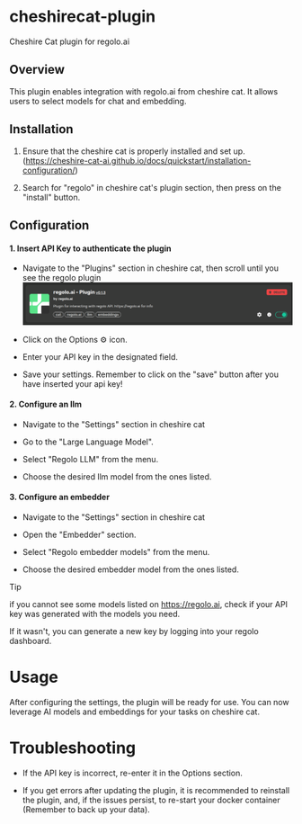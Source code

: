 # cheshirecat-plugin
Cheshire Cat plugin for regolo.ai


## Overview

This plugin enables integration with regolo.ai from cheshire cat.
It allows users to select models for chat and embedding.

## Installation

1. Ensure that the cheshire cat is properly installed and set up. (https://cheshire-cat-ai.github.io/docs/quickstart/installation-configuration/)

2. Search for "regolo" in cheshire cat's plugin section, then press on the "install" button.

## Configuration

#### 1. Insert API Key to authenticate the plugin
- Navigate to the "Plugins" section in cheshire cat, then scroll until you see the regolo plugin
![Plugin_options.png](imgs/Plugin_options.png)

- Click on the Options ⚙ icon.

- Enter your API key in the designated field.

- Save your settings. Remember to click on the "save" button after you have inserted your api key!

#### 2. Configure an llm

- Navigate to the "Settings" section in cheshire cat

- Go to the "Large Language Model".

- Select "Regolo LLM" from the menu.

- Choose the desired llm model from the ones listed.

#### 3. Configure an embedder

- Navigate to the "Settings" section in cheshire cat

- Open the "Embedder" section.

- Select "Regolo embedder models" from the menu.

- Choose the desired embedder model from the ones listed.

> [!TIP]
> if you cannot see some models listed on https://regolo.ai,
> check if your API key was generated with the models you need.
> 
> If it wasn't, you can generate a new key by logging into your regolo dashboard.

# Usage

After configuring the settings, the plugin will be ready for use.
You can now leverage AI models and embeddings for your tasks on cheshire cat.

# Troubleshooting

- If the API key is incorrect, re-enter it in the Options section.

- If you get errors after updating the plugin, it is recommended to reinstall the plugin, and, if the issues
persist, to re-start your docker container (Remember to back up your data).
